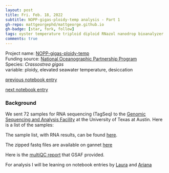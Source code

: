 ```yaml
---
layout: post
title: Fri. Feb. 18, 2022
subtitle: NOPP-gigas-ploidy-temp analysis - Part 1
gh-repo: mattgeorgephd/mattgeorge.github.io
gh-badge: [star, fork, follow]
tags: oyster temperature triploid diploid RNazol nanodrop bioanalyzer
comments: true
---
```


Project name: [NOPP-gigas-ploidy-temp](https://github.com/mattgeorgephd/NOPP-gigas-ploidy-temp) <br />
Funding source: [National Oceanographic Partnership Program](https://www.nopp.org/) <br />
Species: *Crassostrea gigas* <br />
variable: ploidy, elevated seawater temperature, desiccation <br />


[previous notebook entry](https://mattgeorgephd.github.io/NOPP-gigas-ploidy-temp-RNA-extractions/)

[next notebook entry]()


### Background

We sent 72 samples for RNA sequencing (TagSeq) to the [Genomic Sequencing and Analysis Facility](https://wikis.utexas.edu/display/GSAF/Home+Page) at the University of Texas at Austin. Here is a list of the samples:

The sample list, with RNA results, can be found [here](https://docs.google.com/spreadsheets/d/1KY6P25HEmrDeszph56OY7tI1vAOd2rXxQ8wfZtCM7g0/edit?usp=sharing).

The zipped fastq files are available on gannet [here](https://gannet.fish.washington.edu/panopea/NOPP-gigas-ploidy-temp/022022-tagseq)

Here is the [multiQC report](https://gsafjobs.icmb.utexas.edu/qc/JA21499/SA22026/multiqc/multiqc_report.html) that GSAF provided.

For analysis I will be leaning on notebook entries by [Laura](https://nbviewer.org/github/laurahspencer/O.lurida_QuantSeq-2020/blob/master/notebooks/2020-QuantSeq-Processing_Raw-to-Counts.ipynb) and [Ariana](https://github.com/AHuffmyer/EarlyLifeHistory_Energetics/blob/master/Mcap2020/Scripts/TagSeq/TagSeq_BioInf_genomeV2.md)
